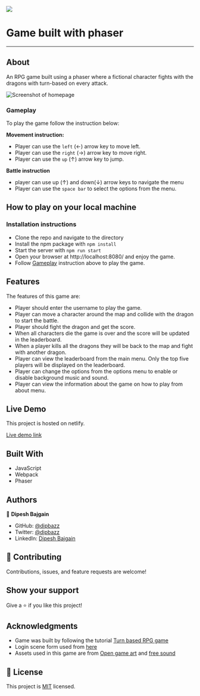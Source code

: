 ![](https://img.shields.io/badge/Microverse-blueviolet)

# Game built with phaser
---
## About

An RPG game built using a phaser where a fictional character fights with the dragons with turn-based on every attack.

![Screenshot of homepage](./game-play.gif)

### Gameplay

To play the game follow the instruction below:

**Movement instruction:**
- Player can use the `left` (&#8592;) arrow key to move left.
- Player can use the `right` (&#8594;) arrow key to move right.
- Player can use the `up` (&#8593;) arrow key to jump.

**Battle instruction**
- player can use up (&#8593;) and down(&#8595;) arrow keys to navigate the menu
- Player can use the `space bar` to select the options from the menu.


## How to play on your local machine

### Installation instructions

- Clone the repo and navigate to the directory
- Install the npm package with `npm install`
- Start the server with `npm run start`
- Open your browser at http://localhost:8080/ and enjoy the game.
- Follow [Gameplay](#gameplay) instruction above to play the game.
## Features

The features of this game are:

- Player should enter the username to play the game.
- Player can move a character around the map and collide with the dragon to start the battle.
- Player should fight the dragon and get the score.
- When all characters die the game is over and the score will be updated in the leaderboard.
- When a player kills all the dragons they will be back to the map and fight with another dragon.
- Player can view the leaderboard from the main menu. Only the top five players will be displayed on the leaderboard.
- Player can change the options from the options menu to enable or disable background music and sound.
- Player can view the information about the game on how to play from about menu.


## Live Demo

This project is hosted on netlify.

[Live demo link](https://game-with-phaser.netlify.app/)

## Built With

- JavaScript
- Webpack
- Phaser

## Authors

👤 **Dipesh Bajgain**

- GitHub: [@dipbazz](https://github.com/dipbazz)
- Twitter: [@dipbazz](https://twitter.com/dipbazz)
- LinkedIn: [Dipesh Bajgain](https://www.linkedin.com/in/dipbazz/)

## 🤝 Contributing

Contributions, issues, and feature requests are welcome!

## Show your support

Give a ⭐️ if you like this project!

## Acknowledgments

- Game was built by following the tutorial [Turn based RPG game](https://gamedevacademy.org/how-to-create-a-turn-based-rpg-game-in-phaser-3-part-1/)
- Login scene form used from [here](https://github.com/photonstorm/phaser3-examples/blob/master/public/assets/text/loginform.html)
- Assets used in this game are from [Open game art](https://opengameart.org/) and [free sound](https://freesound.org/)

## 📝 License

This project is [MIT](./LICENSE) licensed.

